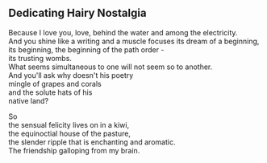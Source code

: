 Dedicating Hairy Nostalgia
--------------------------
Because I love you, love, behind the water and among the electricity.  
And you shine like a writing and a muscle focuses its dream of a beginning, its beginning, the beginning of the path order -  
its trusting wombs.  
What seems simultaneous to one will not seem so to another.  
And you'll ask why doesn't his poetry  
mingle of grapes and corals  
and the solute hats of his  
native land?  
  
So  
the sensual felicity lives on in a kiwi,  
the equinoctial house of the pasture,  
the slender ripple that is enchanting and aromatic.  
The friendship galloping from my brain.  
